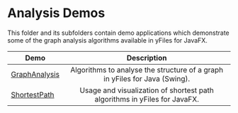
# Analysis Demos
  

 This folder and its subfolders contain demo applications which demonstrate some of the graph analysis algorithms available in yFiles for JavaFX.   

| Demo | Description |
|------|:-----------:|
|[GraphAnalysis](../../src\analysis\graphanalysis\README.md)| Algorithms to analyse the structure of a graph in yFiles for Java (Swing). |
|[ShortestPath](../../src\analysis\shortestpath\README.md)| Usage and visualization of shortest path algorithms in yFiles for JavaFX. |
